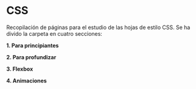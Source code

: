 ﻿# CSS
Recopilación de páginas para el estudio de las hojas de estilo CSS. Se ha divido la carpeta en cuatro secciones:

**1. Para principiantes**

**2. Para profundizar**

**3. Flexbox**

**4. Animaciones**